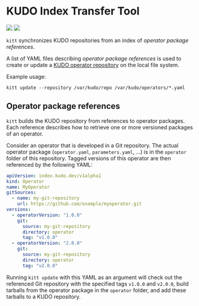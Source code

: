 # KUDO Index Transfer Tool

![](https://github.com/kudobuilder/kitt/workflows/Continuous%20Integration/badge.svg)
[![](https://img.shields.io/static/v1?label=go.dev&message=reference&color=informational&logo=Go)](https://pkg.go.dev/mod/github.com/kudobuilder/kitt)

`kitt` synchronizes KUDO repositories from an index of _operator package references_.

A list of YAML files describing _operator package references_ is used to create or update a [KUDO operator repository](https://github.com/kudobuilder/kudo/blob/main/keps/0015-repository-management.md) on the local file system.

Example usage:

```shell
kitt update --repository /var/kudo/repo /var/kudo/operators/*.yaml
```

## Operator package references

`kitt` builds the KUDO repository from references to operator packages. Each reference describes how to retrieve one or more versioned packages of an operator.

Consider an operator that is developed in a Git repository. The actual operator package (`operator.yaml`, `parameters.yaml`, ...) is in the `operator` folder of this repository. Tagged versions of this operator are then referenced by the following YAML:

```yaml
apiVersion: index.kudo.dev/v1alpha1
kind: Operator
name: MyOperator
gitSources:
  - name: my-git-repository
    url: https://github.com/example/myoperator.git
versions:
  - operatorVersion: "1.0.0"
    git:
      source: my-git-repository
      directory: operator
      tag: "v1.0.0"
  - operatorVersion: "2.0.0"
    git:
      source: my-git-repository
      directory: operator
      tag: "v2.0.0"
```

Running `kitt update` with this YAML as an argument will check out the referenced Git repository with the specified tags `v1.0.0` and `v2.0.0`, build tarballs from the operator package in the `operator` folder, and add these tarballs to a KUDO repository.
